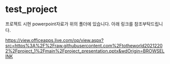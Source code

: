 # test_project
프로젝트 시현 powerpoint자료가 위의 폴더에 있습니다. 아래 링크를 참조부탁드립니다. 

https://view.officeapps.live.com/op/view.aspx?src=https%3A%2F%2Fraw.githubusercontent.com%2Ftotheworld20212202%2Fproject_1%2Fmain%2Fproject_presentation.pptx&wdOrigin=BROWSELINK

